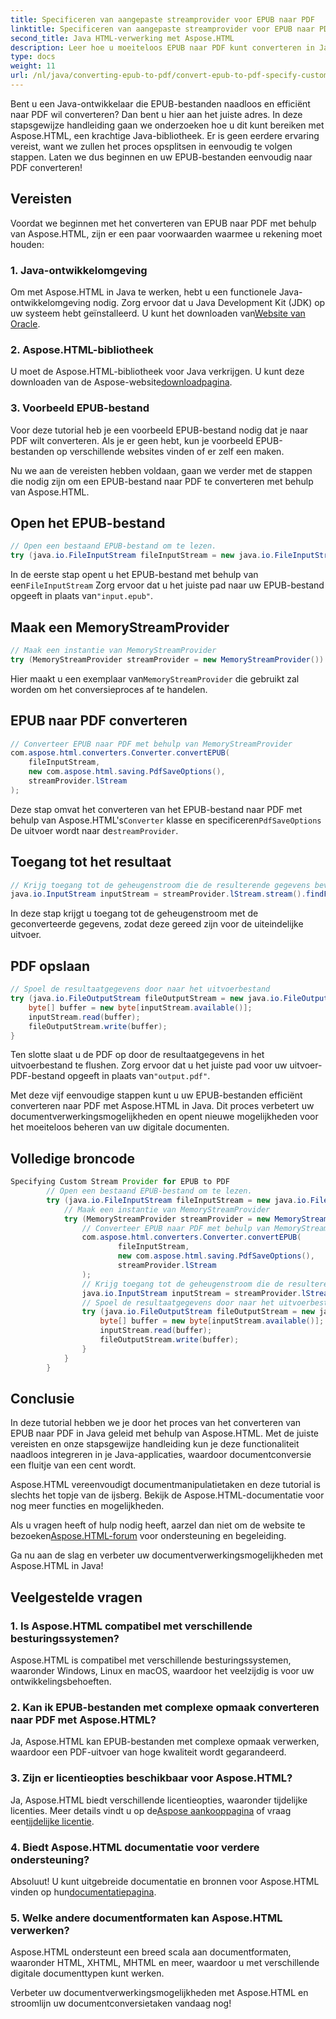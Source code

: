 ```yaml
---
title: Specificeren van aangepaste streamprovider voor EPUB naar PDF
linktitle: Specificeren van aangepaste streamprovider voor EPUB naar PDF
second_title: Java HTML-verwerking met Aspose.HTML
description: Leer hoe u moeiteloos EPUB naar PDF kunt converteren in Java met Aspose.HTML, waarmee u uw documentverwerkingsmogelijkheden verbetert.
type: docs
weight: 11
url: /nl/java/converting-epub-to-pdf/convert-epub-to-pdf-specify-custom-stream-provider/
---
```


Bent u een Java-ontwikkelaar die EPUB-bestanden naadloos en efficiënt naar PDF wil converteren? Dan bent u hier aan het juiste adres. In deze stapsgewijze handleiding gaan we onderzoeken hoe u dit kunt bereiken met Aspose.HTML, een krachtige Java-bibliotheek. Er is geen eerdere ervaring vereist, want we zullen het proces opsplitsen in eenvoudig te volgen stappen. Laten we dus beginnen en uw EPUB-bestanden eenvoudig naar PDF converteren!

## Vereisten

Voordat we beginnen met het converteren van EPUB naar PDF met behulp van Aspose.HTML, zijn er een paar voorwaarden waarmee u rekening moet houden:

### 1. Java-ontwikkelomgeving

 Om met Aspose.HTML in Java te werken, hebt u een functionele Java-ontwikkelomgeving nodig. Zorg ervoor dat u Java Development Kit (JDK) op uw systeem hebt geïnstalleerd. U kunt het downloaden van[Website van Oracle](https://www.oracle.com/java/technologies/javase-downloads.html).

### 2. Aspose.HTML-bibliotheek

 U moet de Aspose.HTML-bibliotheek voor Java verkrijgen. U kunt deze downloaden van de Aspose-website[downloadpagina](https://releases.aspose.com/html/java/).

### 3. Voorbeeld EPUB-bestand

Voor deze tutorial heb je een voorbeeld EPUB-bestand nodig dat je naar PDF wilt converteren. Als je er geen hebt, kun je voorbeeld EPUB-bestanden op verschillende websites vinden of er zelf een maken.

Nu we aan de vereisten hebben voldaan, gaan we verder met de stappen die nodig zijn om een EPUB-bestand naar PDF te converteren met behulp van Aspose.HTML.

## Open het EPUB-bestand

```java
// Open een bestaand EPUB-bestand om te lezen.
try (java.io.FileInputStream fileInputStream = new java.io.FileInputStream(Resources.input("input.epub"))) {
```

 In de eerste stap opent u het EPUB-bestand met behulp van een`FileInputStream` Zorg ervoor dat u het juiste pad naar uw EPUB-bestand opgeeft in plaats van`"input.epub"`.

## Maak een MemoryStreamProvider

```java
// Maak een instantie van MemoryStreamProvider
try (MemoryStreamProvider streamProvider = new MemoryStreamProvider()) {
```

 Hier maakt u een exemplaar van`MemoryStreamProvider` die gebruikt zal worden om het conversieproces af te handelen.

## EPUB naar PDF converteren

```java
// Converteer EPUB naar PDF met behulp van MemoryStreamProvider
com.aspose.html.converters.Converter.convertEPUB(
    fileInputStream,
    new com.aspose.html.saving.PdfSaveOptions(),
    streamProvider.lStream
);
```

 Deze stap omvat het converteren van het EPUB-bestand naar PDF met behulp van Aspose.HTML's`Converter` klasse en specificeren`PdfSaveOptions` De uitvoer wordt naar de`streamProvider`.

## Toegang tot het resultaat

```java
// Krijg toegang tot de geheugenstroom die de resulterende gegevens bevat
java.io.InputStream inputStream = streamProvider.lStream.stream().findFirst().get();
```

In deze stap krijgt u toegang tot de geheugenstroom met de geconverteerde gegevens, zodat deze gereed zijn voor de uiteindelijke uitvoer.

## PDF opslaan

```java
// Spoel de resultaatgegevens door naar het uitvoerbestand
try (java.io.FileOutputStream fileOutputStream = new java.io.FileOutputStream(Resources.output("output.pdf"))) {
    byte[] buffer = new byte[inputStream.available()];
    inputStream.read(buffer);
    fileOutputStream.write(buffer);
}
```

 Ten slotte slaat u de PDF op door de resultaatgegevens in het uitvoerbestand te flushen. Zorg ervoor dat u het juiste pad voor uw uitvoer-PDF-bestand opgeeft in plaats van`"output.pdf"`.

Met deze vijf eenvoudige stappen kunt u uw EPUB-bestanden efficiënt converteren naar PDF met Aspose.HTML in Java. Dit proces verbetert uw documentverwerkingsmogelijkheden en opent nieuwe mogelijkheden voor het moeiteloos beheren van uw digitale documenten.

## Volledige broncode
```java
Specifying Custom Stream Provider for EPUB to PDF
        // Open een bestaand EPUB-bestand om te lezen.
        try (java.io.FileInputStream fileInputStream = new java.io.FileInputStream(Resources.input("input.epub"))) {
            // Maak een instantie van MemoryStreamProvider
            try (MemoryStreamProvider streamProvider = new MemoryStreamProvider()) {
                // Converteer EPUB naar PDF met behulp van MemoryStreamProvider
                com.aspose.html.converters.Converter.convertEPUB(
                        fileInputStream,
                        new com.aspose.html.saving.PdfSaveOptions(),
                        streamProvider.lStream
                );
                // Krijg toegang tot de geheugenstroom die de resulterende gegevens bevat
                java.io.InputStream inputStream = streamProvider.lStream.stream().findFirst().get();
                // Spoel de resultaatgegevens door naar het uitvoerbestand
                try (java.io.FileOutputStream fileOutputStream = new java.io.FileOutputStream(Resources.output("output.pdf"))) {
                    byte[] buffer = new byte[inputStream.available()];
                    inputStream.read(buffer);
                    fileOutputStream.write(buffer);
                }
            }
        }
```

## Conclusie

In deze tutorial hebben we je door het proces van het converteren van EPUB naar PDF in Java geleid met behulp van Aspose.HTML. Met de juiste vereisten en onze stapsgewijze handleiding kun je deze functionaliteit naadloos integreren in je Java-applicaties, waardoor documentconversie een fluitje van een cent wordt.

Aspose.HTML vereenvoudigt documentmanipulatietaken en deze tutorial is slechts het topje van de ijsberg. Bekijk de Aspose.HTML-documentatie voor nog meer functies en mogelijkheden.

 Als u vragen heeft of hulp nodig heeft, aarzel dan niet om de website te bezoeken[Aspose.HTML-forum](https://forum.aspose.com/) voor ondersteuning en begeleiding.

Ga nu aan de slag en verbeter uw documentverwerkingsmogelijkheden met Aspose.HTML in Java!

## Veelgestelde vragen

### 1. Is Aspose.HTML compatibel met verschillende besturingssystemen?

Aspose.HTML is compatibel met verschillende besturingssystemen, waaronder Windows, Linux en macOS, waardoor het veelzijdig is voor uw ontwikkelingsbehoeften.

### 2. Kan ik EPUB-bestanden met complexe opmaak converteren naar PDF met Aspose.HTML?

Ja, Aspose.HTML kan EPUB-bestanden met complexe opmaak verwerken, waardoor een PDF-uitvoer van hoge kwaliteit wordt gegarandeerd.

### 3. Zijn er licentieopties beschikbaar voor Aspose.HTML?

 Ja, Aspose.HTML biedt verschillende licentieopties, waaronder tijdelijke licenties. Meer details vindt u op de[Aspose aankooppagina](https://purchase.aspose.com/buy) of vraag een[tijdelijke licentie](https://purchase.aspose.com/temporary-license/).

### 4. Biedt Aspose.HTML documentatie voor verdere ondersteuning?

 Absoluut! U kunt uitgebreide documentatie en bronnen voor Aspose.HTML vinden op hun[documentatiepagina](https://reference.aspose.com/html/java/).

### 5. Welke andere documentformaten kan Aspose.HTML verwerken?

Aspose.HTML ondersteunt een breed scala aan documentformaten, waaronder HTML, XHTML, MHTML en meer, waardoor u met verschillende digitale documenttypen kunt werken.

Verbeter uw documentverwerkingsmogelijkheden met Aspose.HTML en stroomlijn uw documentconversietaken vandaag nog!
